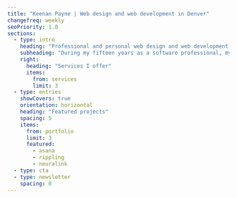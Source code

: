 ```yaml
---
title: "Keenan Payne | Web design and web development in Denver"
changefreq: weekly
seoPriority: 1.0
sections:
  - type: intro
    heading: "Professional and personal web design and web development services"
    subheading: "During my fifteen years as a software professional, my work has generated <strong>millions in revenue</strong>, sign up <strong>millions of SaaS users</strong>, and empowered global organizations with <strong>scalable software</strong>"
    right:
      heading: "Services I offer"
      items:
        from: services
        limit: 3
  - type: entries
    showCovers: true
    orientation: horizontal
    heading: "Featured projects"
    spacing: 5
    items:
      from: portfolio
      limit: 3
      featured:
        - asana
        - rippling
        - neuralink
  - type: cta
  - type: newsletter
    spacing: 0
---
```

